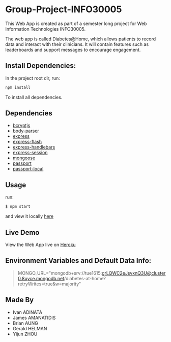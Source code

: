 # Group-Project-INFO30005


This Web App is created as part of a semester long project for Web Information Technologies INFO30005.

The web app is called Diabetes@Home, which allows patients to record data and interact with their clinicians. It will contain features such as leaderboards and support messages to encourage engagement.


## Install Dependencies: 

In the project root dir, run:

```bash
npm install
```

To install all dependencies.

## Dependencies
- [bcryptjs](https://www.npmjs.com/package/bcryptjs)
- [body-parser](https://www.npmjs.com/package/body-parser)
- [express](https://expressjs.com)
- [express-flash](https://www.npmjs.com/package/express-flash)
- [express-handlebars](https://www.npmjs.com/package/express-handlebars)
- [express-session](https://www.npmjs.com/package/express-session)
- [mongoose](https://www.npmjs.com/package/mongoose)
- [passport](https://www.passportjs.org)
- [passport-local](https://www.passportjs.org/packages/passport-local)

## Usage
run:

```bash
$ npm start
```

and view it locally [here](https://localhost:3000)

## Live Demo

View the Web App live on [Heroku](https://diabetes-at-home-tue1615.herokuapp.com/)

## Environment Variables and Default Data Info: 

>MONGO_URL="mongodb+srv://tue1615:grLQWC2eJsvxnQ3U@cluster0.8uyce.mongodb.net/diabetes-at-home?retryWrites=true&w=majority"

## Made By

* Ivan ADINATA
* James AMANATIDIS
* Brian AUNG
* Gerald HELMAN
* Yijun ZHOU
